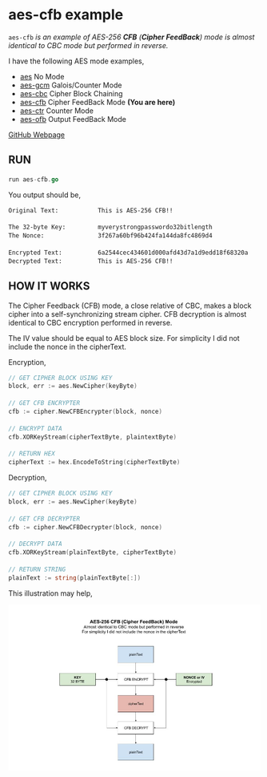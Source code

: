 # aes-cfb example

`aes-cfb` _is an example of
AES-256 **CFB** (**Cipher FeedBack**) mode
is almost identical to CBC mode but performed in reverse._

I have the following AES mode examples,

* [aes](https://github.com/JeffDeCola/my-go-examples/tree/master/encryption-decryption/aes)
  No Mode
* [aes-gcm](https://github.com/JeffDeCola/my-go-examples/tree/master/encryption-decryption/aes-gcm)
  Galois/Counter Mode
* [aes-cbc](https://github.com/JeffDeCola/my-go-examples/tree/master/encryption-decryption/aes-cbc)
  Cipher Block Chaining
* [aes-cfb](https://github.com/JeffDeCola/my-go-examples/tree/master/encryption-decryption/aes-cfb)
  Cipher FeedBack Mode **(You are here)**
* [aes-ctr](https://github.com/JeffDeCola/my-go-examples/tree/master/encryption-decryption/aes-ctr)
  Counter Mode
* [aes-ofb](https://github.com/JeffDeCola/my-go-examples/tree/master/encryption-decryption/aes-ofb)
  Output FeedBack Mode

[GitHub Webpage](https://jeffdecola.github.io/my-go-examples/)

## RUN

```go
run aes-cfb.go
```

You output should be,

```txt
Original Text:           This is AES-256 CFB!!

The 32-byte Key:         myverystrongpasswordo32bitlength
The Nonce:               3f267a60bf96b424fa144da8fc4869d4

Encrypted Text:          6a2544cec434601d000afd43d7a1d9edd18f68320a
Decrypted Text:          This is AES-256 CFB!!
```

## HOW IT WORKS

The Cipher Feedback (CFB) mode, a close relative of CBC,
makes a block cipher into a self-synchronizing stream cipher.
CFB decryption is almost identical to CBC encryption performed in reverse.

The IV value should be equal to AES block size.
For simplicity I did not include the nonce in the cipherText.

Encryption,

```go
// GET CIPHER BLOCK USING KEY
block, err := aes.NewCipher(keyByte)

// GET CFB ENCRYPTER
cfb := cipher.NewCFBEncrypter(block, nonce)

// ENCRYPT DATA
cfb.XORKeyStream(cipherTextByte, plaintextByte)

// RETURN HEX
cipherText := hex.EncodeToString(cipherTextByte)
```

Decryption,

```go
// GET CIPHER BLOCK USING KEY
block, err := aes.NewCipher(keyByte)

// GET CFB DECRYPTER
cfb := cipher.NewCFBDecrypter(block, nonce)

// DECRYPT DATA
cfb.XORKeyStream(plainTextByte, cipherTextByte)

// RETURN STRING
plainText := string(plainTextByte[:])
```

This illustration may help,

![IMAGE - aes-cfb - IMAGE](../../docs/pics/aes-cfb.jpg)
